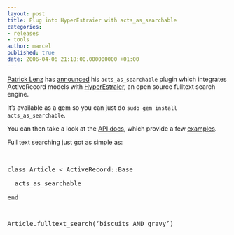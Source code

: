 ```yaml
---
layout: post
title: Plug into HyperEstraier with acts_as_searchable
categories:
- releases
- tools
author: marcel
published: true
date: 2006-04-06 21:18:00.000000000 +01:00
---
```

<p><a href="http://poocs.net">Patrick Lenz</a> has <a href="http://poocs.net/articles/2006/04/06/introducing-acts_as_searchable">announced</a> his <code>acts_as_searchable</code> plugin which integrates ActiveRecord models with <a href="http://hyperestraier.sourceforge.net/">HyperEstraier</a>, an open source fulltext search engine.</p>
<p>It&#8217;s available as a gem so you can just do <code>sudo gem install acts_as_searchable</code>.</p>
<p>You can then take a look at the <a href="http://ar-searchable.rubyforge.org/"><span class="caps">API</span> docs</a>, which provide a few <a href="http://ar-searchable.rubyforge.org/classes/ActiveRecord/Acts/Searchable.html">examples</a>.</p>
<p>Full text searching just got as simple as:<br />
<pre><br />
class Article &lt; ActiveRecord::Base<br />
  acts_as_searchable<br />
end</p>
<p>Article.fulltext_search(&#8216;biscuits <span class="caps">AND</span> gravy&#8217;)<br />
</pre></p>